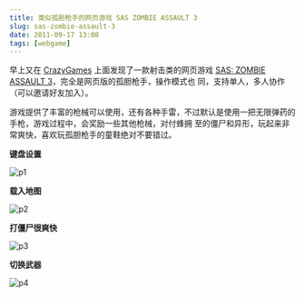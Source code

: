 ```yaml
---
title: 类似孤胆枪手的网页游戏 SAS ZOMBIE ASSAULT 3
slug: sas-zombie-assault-3
date: 2011-09-17 13:08
tags: [webgame]
---
```


早上又在 [CrazyGames][1] 上面发现了一款射击类的网页游戏 [SAS: ZOMBIE ASSAULT 3][2]，完全是网页版的孤胆枪手，操作模式也
同，支持单人，多人协作（可以邀请好友加入）。

游戏提供了丰富的枪械可以使用，还有各种手雷，不过默认是使用一把无限弹药的手枪，游戏过程中，会奖励一些其他枪械，对付蜂拥
至的僵尸和异形，玩起来非常爽快，喜欢玩孤胆枪手的童鞋绝对不要错过。

**键盘设置**

![p1](http://pic.yupoo.com/greatghoul_v/BniVg8sN/PdRim.png)

**载入地图**

![p2](http://pic.yupoo.com/greatghoul_v/BniVJV2o/ewxZY.png)

**打僵尸很爽快**

![p3](http://pic.yupoo.com/greatghoul_v/BniWKgqz/szena.png)

**切换武器**

![p4](http://pic.yupoo.com/greatghoul_v/BniXOgnX/zLptm.png)

[1]: http://www.crazygames.com/
[2]: http://www.crazygames.com/game/sas-zombie-assault-3

